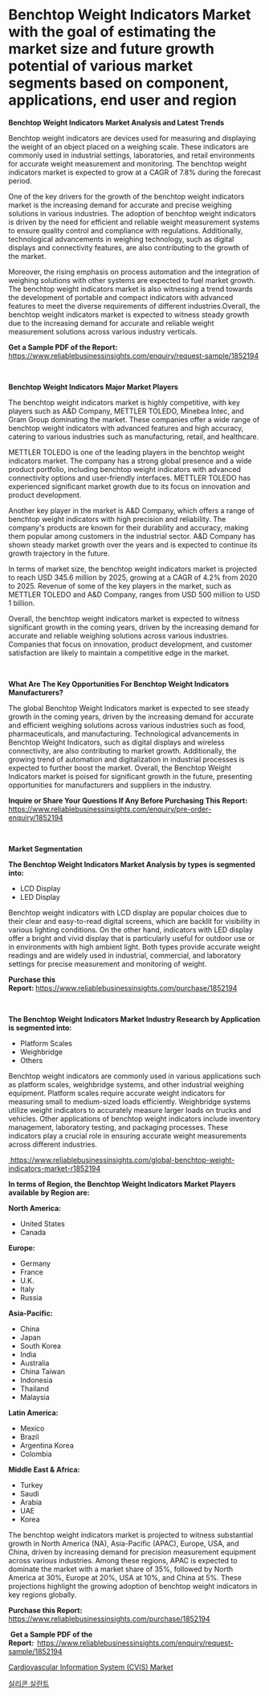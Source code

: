<p><h1>Benchtop Weight Indicators Market with the goal of estimating the market size and future growth potential of various market segments based on component, applications, end user and region</h1></p><p><strong>Benchtop Weight Indicators Market Analysis and Latest Trends</strong></p>
<p><p>Benchtop weight indicators are devices used for measuring and displaying the weight of an object placed on a weighing scale. These indicators are commonly used in industrial settings, laboratories, and retail environments for accurate weight measurement and monitoring. The benchtop weight indicators market is expected to grow at a CAGR of 7.8% during the forecast period.</p><p>One of the key drivers for the growth of the benchtop weight indicators market is the increasing demand for accurate and precise weighing solutions in various industries. The adoption of benchtop weight indicators is driven by the need for efficient and reliable weight measurement systems to ensure quality control and compliance with regulations. Additionally, technological advancements in weighing technology, such as digital displays and connectivity features, are also contributing to the growth of the market.</p><p>Moreover, the rising emphasis on process automation and the integration of weighing solutions with other systems are expected to fuel market growth. The benchtop weight indicators market is also witnessing a trend towards the development of portable and compact indicators with advanced features to meet the diverse requirements of different industries.Overall, the benchtop weight indicators market is expected to witness steady growth due to the increasing demand for accurate and reliable weight measurement solutions across various industry verticals.</p></p>
<p><strong>Get a Sample PDF of the Report:&nbsp;</strong> <a href="https://www.reliablebusinessinsights.com/enquiry/request-sample/1852194">https://www.reliablebusinessinsights.com/enquiry/request-sample/1852194</a></p>
<p>&nbsp;</p>
<p><strong>Benchtop Weight Indicators Major Market Players</strong></p>
<p><p>The benchtop weight indicators market is highly competitive, with key players such as A&D Company, METTLER TOLEDO, Minebea Intec, and Gram Group dominating the market. These companies offer a wide range of benchtop weight indicators with advanced features and high accuracy, catering to various industries such as manufacturing, retail, and healthcare.</p><p>METTLER TOLEDO is one of the leading players in the benchtop weight indicators market. The company has a strong global presence and a wide product portfolio, including benchtop weight indicators with advanced connectivity options and user-friendly interfaces. METTLER TOLEDO has experienced significant market growth due to its focus on innovation and product development.</p><p>Another key player in the market is A&D Company, which offers a range of benchtop weight indicators with high precision and reliability. The company's products are known for their durability and accuracy, making them popular among customers in the industrial sector. A&D Company has shown steady market growth over the years and is expected to continue its growth trajectory in the future.</p><p>In terms of market size, the benchtop weight indicators market is projected to reach USD 345.6 million by 2025, growing at a CAGR of 4.2% from 2020 to 2025. Revenue of some of the key players in the market, such as METTLER TOLEDO and A&D Company, ranges from USD 500 million to USD 1 billion.</p><p>Overall, the benchtop weight indicators market is expected to witness significant growth in the coming years, driven by the increasing demand for accurate and reliable weighing solutions across various industries. Companies that focus on innovation, product development, and customer satisfaction are likely to maintain a competitive edge in the market.</p></p>
<p>&nbsp;</p>
<p><strong>What Are The Key Opportunities For Benchtop Weight Indicators Manufacturers?</strong></p>
<p><p>The global Benchtop Weight Indicators market is expected to see steady growth in the coming years, driven by the increasing demand for accurate and efficient weighing solutions across various industries such as food, pharmaceuticals, and manufacturing. Technological advancements in Benchtop Weight Indicators, such as digital displays and wireless connectivity, are also contributing to market growth. Additionally, the growing trend of automation and digitalization in industrial processes is expected to further boost the market. Overall, the Benchtop Weight Indicators market is poised for significant growth in the future, presenting opportunities for manufacturers and suppliers in the industry.</p></p>
<p><strong>Inquire or Share Your Questions If Any Before Purchasing This Report:</strong> <a href="https://www.reliablebusinessinsights.com/enquiry/pre-order-enquiry/1852194">https://www.reliablebusinessinsights.com/enquiry/pre-order-enquiry/1852194</a></p>
<p>&nbsp;</p>
<p><strong>Market Segmentation</strong></p>
<p><strong>The Benchtop Weight Indicators Market Analysis by types is segmented into:</strong></p>
<p><ul><li>LCD Display</li><li>LED Display</li></ul></p>
<p><p>Benchtop weight indicators with LCD display are popular choices due to their clear and easy-to-read digital screens, which are backlit for visibility in various lighting conditions. On the other hand, indicators with LED display offer a bright and vivid display that is particularly useful for outdoor use or in environments with high ambient light. Both types provide accurate weight readings and are widely used in industrial, commercial, and laboratory settings for precise measurement and monitoring of weight.</p></p>
<p><strong>Purchase this Report:&nbsp;</strong><a href="https://www.reliablebusinessinsights.com/purchase/1852194">https://www.reliablebusinessinsights.com/purchase/1852194</a></p>
<p>&nbsp;</p>
<p><strong>The Benchtop Weight Indicators Market Industry Research by Application is segmented into:</strong></p>
<p><ul><li>Platform Scales</li><li>Weighbridge</li><li>Others</li></ul></p>
<p><p>Benchtop weight indicators are commonly used in various applications such as platform scales, weighbridge systems, and other industrial weighing equipment. Platform scales require accurate weight indicators for measuring small to medium-sized loads efficiently. Weighbridge systems utilize weight indicators to accurately measure larger loads on trucks and vehicles. Other applications of benchtop weight indicators include inventory management, laboratory testing, and packaging processes. These indicators play a crucial role in ensuring accurate weight measurements across different industries.</p></p>
<p><a href="https://www.reliablebusinessinsights.com/global-benchtop-weight-indicators-market-r1852194">&nbsp;https://www.reliablebusinessinsights.com/global-benchtop-weight-indicators-market-r1852194</a></p>
<p><strong>In terms of Region, the Benchtop Weight Indicators Market Players available by Region are:</strong></p>
<p>
    <p> <strong> North America: </strong>
        <ul>
            <li>United States</li>
            <li>Canada</li>
        </ul>
        </p> 
    <p> <strong> Europe: </strong>
        <ul>
            <li>Germany</li>
            <li>France</li>
            <li>U.K.</li>
            <li>Italy</li>
            <li>Russia</li>
        </ul>
        </p> 
    <p> <strong> Asia-Pacific: </strong>
        <ul>
            <li>China</li>
            <li>Japan</li>
            <li>South Korea</li>
            <li>India</li>
            <li>Australia</li>
            <li>China Taiwan</li>
            <li>Indonesia</li>
            <li>Thailand</li>
            <li>Malaysia</li>
        </ul>
        </p> 
    <p> <strong> Latin America: </strong>
        <ul>
            <li>Mexico</li>
            <li>Brazil</li>
            <li>Argentina Korea</li>
            <li>Colombia</li>
        </ul>
        </p> 
    <p> <strong> Middle East & Africa: </strong>
        <ul>
            <li>Turkey</li>
            <li>Saudi</li>
            <li>Arabia</li>
            <li>UAE</li>
            <li>Korea</li>
        </ul>
    </p>
    </p>
<p><p>The benchtop weight indicators market is projected to witness substantial growth in North America (NA), Asia-Pacific (APAC), Europe, USA, and China, driven by increasing demand for precision measurement equipment across various industries. Among these regions, APAC is expected to dominate the market with a market share of 35%, followed by North America at 30%, Europe at 20%, USA at 10%, and China at 5%. These projections highlight the growing adoption of benchtop weight indicators in key regions globally.</p></p>
<p><strong>Purchase this Report: </strong><a href="https://www.reliablebusinessinsights.com/purchase/1852194">https://www.reliablebusinessinsights.com/purchase/1852194</a></p>
<p>&nbsp;<strong>Get a Sample PDF of the Report:&nbsp;&nbsp;</strong><a href="https://www.reliablebusinessinsights.com/enquiry/request-sample/1852194">https://www.reliablebusinessinsights.com/enquiry/request-sample/1852194</a></p>
<p><strong></strong></p>
<p><p><a href="https://github.com/EdwarWatkinXXdd/Market-Research-Report-List-1/blob/main/cardiovascular-information-system-cvis-market.md">Cardiovascular Information System (CVIS) Market</a></p><p><a href="https://github.com/vsckjg50460/Market-Research-Report-List-3/blob/main/9825456186421.md">실리콘 실란트</a></p></p>